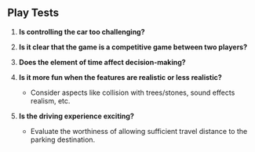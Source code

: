## Play Tests

1. **Is controlling the car too challenging?**
   
2. **Is it clear that the game is a competitive game between two players?**
   
3. **Does the element of time affect decision-making?**
   
4. **Is it more fun when the features are realistic or less realistic?**
   - Consider aspects like collision with trees/stones, sound effects realism, etc.
   
5. **Is the driving experience exciting?**
   - Evaluate the worthiness of allowing sufficient travel distance to the parking destination.
